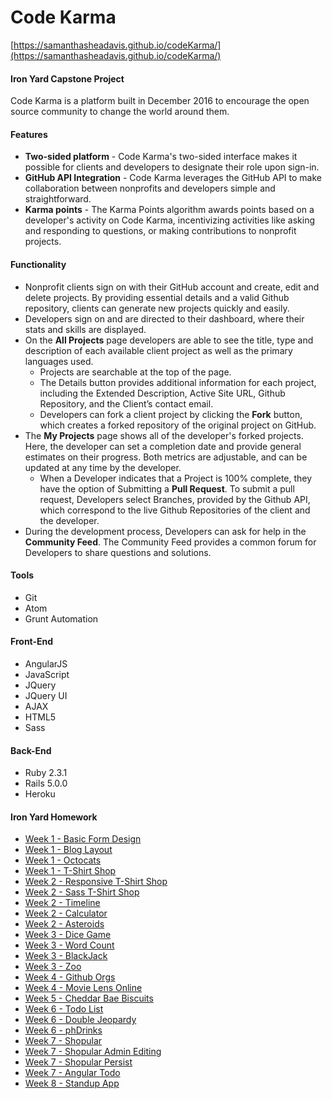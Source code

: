 # Code Karma

[https://samanthasheadavis.github.io/codeKarma/](https://samanthasheadavis.github.io/codeKarma/)
#### Iron Yard Capstone Project

Code Karma is a platform built in December 2016 to encourage the open source community to change the world around them.

#### Features

* **Two-sided platform** - Code Karma's two-sided interface makes it possible for clients and developers to designate their role upon sign-in.
* **GitHub API Integration** - Code Karma leverages the GitHub API to make collaboration between nonprofits and developers simple and straightforward.
* **Karma points** - The Karma Points algorithm awards points based on a developer's activity on Code Karma, incentivizing activities like asking and responding to questions, or making contributions to nonprofit projects.

#### Functionality

* Nonprofit clients sign on with their GitHub account and create, edit and delete projects. By providing essential details and a valid Github repository, clients can generate new projects quickly and easily.
* Developers sign on and are directed to their dashboard, where their stats and skills are displayed.
* On the **All Projects** page developers are able to see the title, type and description of each available client project as well as the primary languages used.
  * Projects are searchable at the top of the page.
  * The Details button provides additional information for each project, including the Extended Description, Active Site URL, Github Repository, and the Client’s contact email.
  * Developers can fork a client project by clicking the **Fork** button, which creates a forked repository of the original project on GitHub.
* The **My Projects** page shows all of the developer's forked projects. Here, the developer can set a completion date and provide general estimates on their progress. Both metrics are adjustable, and can be updated at any time by the developer.
  * When a Developer indicates that a Project is 100% complete, they have the option of Submitting a **Pull Request**. To submit a pull request, Developers select Branches, provided by the Github API, which correspond to the live Github Repositories of the client and the developer.
* During the development process, Developers can ask for help in the **Community Feed**. The Community Feed provides a common forum for Developers to share questions and solutions.

#### Tools
* Git
* Atom
* Grunt Automation

#### Front-End
* AngularJS
* JavaScript
* JQuery
* JQuery UI
* AJAX
* HTML5
* Sass

#### Back-End
* Ruby 2.3.1
* Rails 5.0.0
* Heroku

#### Iron Yard Homework
* [Week 1 - Basic Form Design](https://github.com/samanthasheadavis/basicFormDesign)
* [Week 1 - Blog Layout](https://github.com/samanthasheadavis/blogLayout)
* [Week 1 - Octocats](https://github.com/samanthasheadavis/octocats)
* [Week 1 - T-Shirt Shop](https://github.com/samanthasheadavis/tshirtShop)
* [Week 2 - Responsive T-Shirt Shop](https://github.com/samanthasheadavis/responsiveTshirtShop)
* [Week 2 - Sass T-Shirt Shop](https://github.com/samanthasheadavis/sassTshirtShop)
* [Week 2 - Timeline](https://github.com/samanthasheadavis/timeline)
* [Week 2 - Calculator](https://github.com/samanthasheadavis/fee-calculator)
* [Week 2 - Asteroids](https://github.com/samanthasheadavis/asteroids)
* [Week 3 - Dice Game](https://github.com/samanthasheadavis/dieGame)
* [Week 3 - Word Count](https://github.com/samanthasheadavis/dieGame)
* [Week 3 - BlackJack](https://github.com/samanthasheadavis/blackjack)
* [Week 3 - Zoo](https://github.com/samanthasheadavis/zoo)
* [Week 4 - Github Orgs](https://github.com/samanthasheadavis/gitOrgs)
* [Week 4 - Movie Lens Online](https://github.com/samanthasheadavis/movie-ratings)
* [Week 5 - Cheddar Bae Biscuits](https://github.com/samanthasheadavis/apiSite)
* [Week 6 - Todo List](https://github.com/samanthasheadavis/fee-todo)
* [Week 6 - Double Jeopardy](https://github.com/samanthasheadavis/doubleJeopardy)
* [Week 6 - phDrinks](https://github.com/samanthasheadavis/phDrinks)
* [Week 7 - Shopular](https://github.com/samanthasheadavis/shopular)
* [Week 7 - Shopular Admin Editing](https://github.com/samanthasheadavis/shopularAdminEdit)
* [Week 7 - Shopular Persist](https://github.com/samanthasheadavis/shopularPersist)
* [Week 7 - Angular Todo](https://github.com/samanthasheadavis/angularTodo)
* [Week 8 - Standup App](https://github.com/samanthasheadavis/standup)
